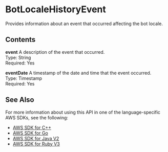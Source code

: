 # BotLocaleHistoryEvent<a name="API_BotLocaleHistoryEvent"></a>

Provides information about an event that occurred affecting the bot locale\.

## Contents<a name="API_BotLocaleHistoryEvent_Contents"></a>

 **event**   <a name="lexv2-Type-BotLocaleHistoryEvent-event"></a>
A description of the event that occurred\.  
Type: String  
Required: Yes

 **eventDate**   <a name="lexv2-Type-BotLocaleHistoryEvent-eventDate"></a>
A timestamp of the date and time that the event occurred\.  
Type: Timestamp  
Required: Yes

## See Also<a name="API_BotLocaleHistoryEvent_SeeAlso"></a>

For more information about using this API in one of the language\-specific AWS SDKs, see the following:
+  [ AWS SDK for C\+\+](https://docs.aws.amazon.com/goto/SdkForCpp/models.lex.v2-2020-08-07/BotLocaleHistoryEvent) 
+  [ AWS SDK for Go](https://docs.aws.amazon.com/goto/SdkForGoV1/models.lex.v2-2020-08-07/BotLocaleHistoryEvent) 
+  [ AWS SDK for Java V2](https://docs.aws.amazon.com/goto/SdkForJavaV2/models.lex.v2-2020-08-07/BotLocaleHistoryEvent) 
+  [ AWS SDK for Ruby V3](https://docs.aws.amazon.com/goto/SdkForRubyV3/models.lex.v2-2020-08-07/BotLocaleHistoryEvent) 